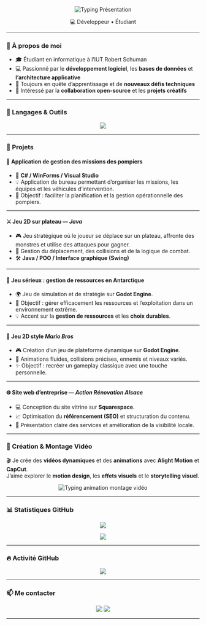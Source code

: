 <p align="center">
  <img src="https://readme-typing-svg.demolab.com?font=Fira+Code&weight=600&size=24&pause=1000&center=true&vCenter=true&width=700&lines=Bonjour,+je+suis+Halil;D%C3%A9veloppeur+informatique" alt="Typing Présentation" />
</p>

<p align="center">
💻 Développeur • Étudiant
</p>

---

### 🧠 À propos de moi

- 🎓 Étudiant en informatique à l’IUT Robert Schuman  
- 💻 Passionné par le **développement logiciel**, les **bases de données** et **l’architecture applicative**  
- 🚀 Toujours en quête d’apprentissage et de **nouveaux défis techniques**  
- 🤝 Intéressé par la **collaboration open-source** et les **projets créatifs**

---

### 🧩 Langages & Outils

<p align="center">
  <img src="https://skillicons.dev/icons?i=cs,python,php,java,html,css,js,mysql,sqlite,git,vscode,visualstudio,godot,linux" />
</p>

---

### 🚀 Projets

#### 🧯 Application de gestion des missions des pompiers
- 🧰 **C# / WinForms / Visual Studio**
- 💡 Application de bureau permettant d’organiser les missions, les équipes et les véhicules d’intervention.  
- 🎯 Objectif : faciliter la planification et la gestion opérationnelle des pompiers.

---

#### ⚔️ Jeu 2D sur plateau — *Java*
- 🎮 Jeu stratégique où le joueur se déplace sur un plateau, affronte des monstres et utilise des attaques pour gagner.  
- 🧠 Gestion du déplacement, des collisions et de la logique de combat.  
- 🛠️ **Java / POO / Interface graphique (Swing)**

---

#### 🧊 Jeu sérieux : gestion de ressources en Antarctique
- 🌍 Jeu de simulation et de stratégie sur **Godot Engine**.  
- 🔧 Objectif : gérer efficacement les ressources et l’exploitation dans un environnement extrême.  
- 💡 Accent sur la **gestion de ressources** et les **choix durables**.

---

#### 🍄 Jeu 2D style *Mario Bros*
- 🎮 Création d’un jeu de plateforme dynamique sur **Godot Engine**.  
- 🏃 Animations fluides, collisions précises, ennemis et niveaux variés.  
- ✨ Objectif : recréer un gameplay classique avec une touche personnelle.

---

#### 🌐 Site web d’entreprise — *Action Rénovation Alsace*
- 💻 Conception du site vitrine sur **Squarespace**.  
- 📈 Optimisation du **référencement (SEO)** et structuration du contenu.  
- 🧱 Présentation claire des services et amélioration de la visibilité locale.

---

### 🎥 Création & Montage Vidéo

🎬 Je crée des **vidéos dynamiques** et des **animations** avec **Alight Motion** et **CapCut**.  
J’aime explorer le **motion design**, les **effets visuels** et le **storytelling visuel**.

<p align="center">
  <img src="https://readme-typing-svg.demolab.com?font=Fira+Code&weight=600&size=20&pause=1000&center=true&vCenter=true&width=700&lines=%F0%9F%8E%AC+Cr%C3%A9ation+de+vid%C3%A9os+dynamiques;%E2%9C%A8+Effets+visuels+et+motion+design;%F0%9F%8E%A8+%C3%89dition+cr%C3%A9ative+sur+Alight+Motion+et+CapCut" alt="Typing animation montage vidéo" />
</p>

---

### 📊 Statistiques GitHub

<p align="center">
  <img src="https://github-readme-stats.vercel.app/api?username=Miterra&show_icons=true&theme=tokyonight&hide_border=true" />
</p>

<p align="center">
  <img src="https://github-readme-stats.vercel.app/api/top-langs/?username=Miterra&layout=compact&theme=tokyonight&hide_border=true" />
</p>

---

### 🔥 Activité GitHub

<p align="center">
  <img src="https://github-readme-streak-stats.herokuapp.com?user=Miterra&theme=tokyonight&hide_border=true" />
</p>

---

### 📫 Me contacter

<p align="center">
  <a href="mailto:halil.ostwald4@gmail.com"><img src="https://img.shields.io/badge/Email-%23EA4335.svg?&style=for-the-badge&logo=gmail&logoColor=white"/></a>
  <a href="https://github.com/Miterra"><img src="https://img.shields.io/badge/GitHub-%23121011.svg?&style=for-the-badge&logo=github&logoColor=white"/></a>
</p>

---

